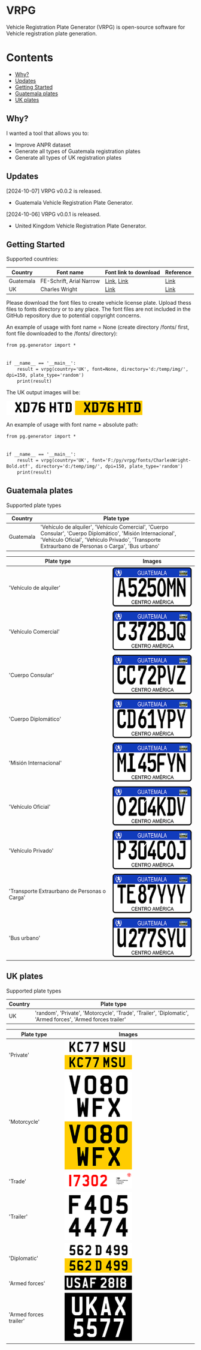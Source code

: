 # VRPG

Vehicle Registration Plate Generator (VRPG) is open-source software for Vehicle registration plate generation.


Contents
========

* [Why?](#why)
* [Updates](#Updates)
* [Getting Started](#getting-started)
* [Guatemala plates](#guatemala-plates)
* [UK plates](#uk-plates)


## Why?

I wanted a tool that allows you to:

+ Improve ANPR dataset
+ Generate all types of Guatemala registration plates
+ Generate all types of UK registration plates

## Updates

[2024-10-07] VRPG v0.0.2 is released.
- Guatemala Vehicle Registration Plate Generator.

[2024-10-06] VRPG v0.0.1 is released.
- United Kingdom Vehicle Registration Plate Generator.

## Getting Started

Supported countries:

| Country   | Font name                | Font link to download                                           | Reference                                                                                                          |
|-----------|--------------------------|-----------------------------------------------------------------|--------------------------------------------------------------------------------------------------------------------|
| Guatemala | FE-Schrift, Arial Narrow | [Link](https://www.andyhoppe.com/design/fonts/euro-plate-font/), [Link](https://online-fonts.com/fonts/arial-narrow/) | [Link](https://www.guatecompras.gt/concursos/files/2259/11294345%40ESPECIFICACIONES%20TECNICAS%20PLACAS.pdf)       |
| UK        | Charles Wright           | [Link](https://www.k-type.com/fonts/charles-wright/)            | [Link](https://www.gov.uk/government/publications/vehicle-registration-numbers-and-number-plates)                  |

Please download the font files to create vehicle license plate. Upload thess files to fonts directory or to any place. The font files are not included in the GitHub repository due to potential copyright concerns. 

An example of usage with font name = None (create directory /fonts/ first, font file downloaded to the /fonts/ directory):

``` shell
from pg.generator import *


if __name__ == '__main__':
    result = vrpg(country='UK', font=None, directory='d:/temp/img/', dpi=150, plate_type='random')
    print(result)
```
The UK output images will be:

![UK white plate](help/img/UK/w.png)
![UK yellow plate](help/img/UK/y.png)

An example of usage with font name = absolute path:

``` shell
from pg.generator import *


if __name__ == '__main__':
    result = vrpg(country='UK', font='F:/py/vrpg/fonts/CharlesWright-Bold.otf', directory='d:/temp/img/', dpi=150, plate_type='random')
    print(result)
```

## Guatemala plates

Supported plate types

| Country   | Plate type               |
|-----------|--------------------------|
| Guatemala | 'Vehículo de alquiler', 'Vehículo Comercial', 'Cuerpo Consular', 'Cuerpo Diplomático', 'Misión Internacional', 'Vehículo Oficial', 'Vehículo Privado', 'Transporte Extraurbano de Personas o Carga', 'Bus urbano'|

 Plate type | Images               |
|-----------|--------------------------|
| 'Vehículo de alquiler' | ![Guatemala Vehículo de alquiler plate](help/img/Guatemala/Guatemala-2021-A525OMN-07_Oct_2024-15_35_28.png) | 
| 'Vehículo Comercial' | ![Guatemala Vehículo Comercial plate](help/img/Guatemala/Guatemala-2021-C372BJQ-07_Oct_2024-15_37_27.png) |
| 'Cuerpo Consular' | ![Guatemala Cuerpo Consular plate](help/img/Guatemala/Guatemala-2021-CC72PVZ-07_Oct_2024-15_39_08.png) |
| 'Cuerpo Diplomático' | ![Guatemala Cuerpo Diplomático plate](help/img/Guatemala/Guatemala-2021-CD61YPY-07_Oct_2024-15_40_23.png) |
| 'Misión Internacional' | ![Guatemala Misión Internacional plate](help/img/Guatemala/Guatemala-2021-MI45FYN-07_Oct_2024-15_42_27.png) |
| 'Vehículo Oficial' | ![Guatemala Vehículo Oficial plate](help/img/Guatemala/Guatemala-2021-O204KDV-07_Oct_2024-15_43_41.png) |
| 'Vehículo Privado' | ![Guatemala Vehículo Privado plate](help/img/Guatemala/Guatemala-2021-P304COJ-07_Oct_2024-15_45_05.png) |
| 'Transporte Extraurbano de Personas o Carga' | ![Guatemala Transporte Extraurbano de Personas o Carga plate](help/img/Guatemala/Guatemala-2021-TE87YYY-07_Oct_2024-15_46_33.png) |
| 'Bus urbano' | ![Guatemala Bus urbano plate](help/img/Guatemala/Guatemala-2021-U277SYU-07_Oct_2024-15_47_36.png) |

## UK plates

Supported plate types

| Country   | Plate type               |
|-----------|--------------------------|
| UK        | 'random', 'Private', 'Motorcycle', 'Trade', 'Trailer', 'Diplomatic', 'Armed forces', 'Armed forces trailer'           |


 Plate type | Images               |
|-----------|--------------------------|
| 'Private'        | ![UK front plate](help/img/UK/UK-Front-2001-KC77MSU-06_Oct_2024-19_37_38.png) ![UK rear plate](help/img/UK/UK-Rear-2001-KC77MSU-06_Oct_2024-19_37_38.png)| 
| 'Motorcycle'        | ![UK front plate](help/img/UK/UK-Front-2001-VO80WFX-06_Oct_2024-19_43_27.png) ![UK rear plate](help/img/UK/UK-Rear-2001-VO80WFX-06_Oct_2024-19_43_27.png)| 
| 'Trade'        | ![UK Trade plate](help/img/UK/UK-2001-17302-06_Oct_2024-19_45_20.png)| 
| 'Trailer'        | ![UK Trailer plate](help/img/UK/UK-2001-F4054474-06_Oct_2024-19_46_38.png)| 
| 'Diplomatic'        | ![UK front plate](help/img/UK/UK-Front-2001-562D499-06_Oct_2024-19_48_04.png) ![UK front plate](help/img/UK/UK-Rear-2001-562D499-06_Oct_2024-19_48_04.png)| 
| 'Armed forces'        | ![UK Armed forces plate](help/img/UK/UK-2001-USAF2818-06_Oct_2024-19_49_41.png)| 
| 'Armed forces trailer' | ![UK Armed forces trailer plate](help/img/UK/UK-2001-UKAX5577-06_Oct_2024-19_51_09.png)| 

